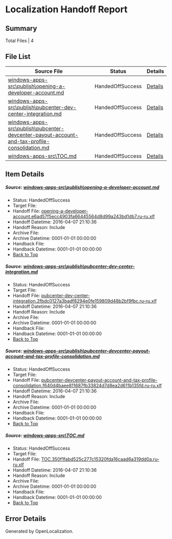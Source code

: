 # <a name='report-top'></a> Localization Handoff Report

## Summary
 Total Files | 4

## File List
 Source File | Status | Details 
 ----------- | ------ | ------- 
 [windows-apps-src\publish\opening-a-developer-account.md](https://github.com/Microsoft/windows-apps/blob/64e96cffef27a41f14c7f31dc79c8430656a8328/windows-apps-src/publish/opening-a-developer-account.md) | HandedOffSuccess | [Details](#6cfa07e5c6adea8bedaf0f9ab56848f439df5b1d3414)
 [windows-apps-src\publish\pubcenter-dev-center-integration.md](https://github.com/Microsoft/windows-apps/blob/64e96cffef27a41f14c7f31dc79c8430656a8328/windows-apps-src/publish/pubcenter-dev-center-integration.md) | HandedOffSuccess | [Details](#0d1790d80d2e3ed97b41f07cbc138758499315653419)
 [windows-apps-src\publish\pubcenter-devcenter-payout-account-and-tax-profile-consolidation.md](https://github.com/Microsoft/windows-apps/blob/64e96cffef27a41f14c7f31dc79c8430656a8328/windows-apps-src/publish/pubcenter-devcenter-payout-account-and-tax-profile-consolidation.md) | HandedOffSuccess | [Details](#47f789cc54c1ff53e91891ec3745769dcf82493e3420)
 [windows-apps-src\TOC.md](https://github.com/Microsoft/windows-apps/blob/64e96cffef27a41f14c7f31dc79c8430656a8328/windows-apps-src/TOC.md) | HandedOffSuccess | [Details](#0db23c440d5f5d73731979ae38fb3aefbe49ded83632)

## Item Details
##### <a name='6cfa07e5c6adea8bedaf0f9ab56848f439df5b1d3414'></a> Source: [windows-apps-src\publish\opening-a-developer-account.md](https://github.com/Microsoft/windows-apps/blob/64e96cffef27a41f14c7f31dc79c8430656a8328/windows-apps-src/publish/opening-a-developer-account.md)
* Status: HandedOffSuccess
* Target File: 
* Handoff File: [opening-a-developer-account.e6ad57f5ecc4903fa66445564d8d99a243bd1db7.ru-ru.xlf](https://github.com/Microsoft/WDG.handoff/blob/f3f4916347bc75e1c460fae556ac1098abde82f6/ol-handoff/Microsoft/windows-apps.ru-ru/master/opening-a-developer-account.e6ad57f5ecc4903fa66445564d8d99a243bd1db7.ru-ru.xlf)
* Handoff Datetime: 2016-04-07 21:10:36
* Handoff Reason: Include
* Archive File: 
* Archive Datetime: 0001-01-01 00:00:00
* Handback File: 
* Handback Datetime: 0001-01-01 00:00:00
* [Back to Top](#report-top)

##### <a name='0d1790d80d2e3ed97b41f07cbc138758499315653419'></a> Source: [windows-apps-src\publish\pubcenter-dev-center-integration.md](https://github.com/Microsoft/windows-apps/blob/64e96cffef27a41f14c7f31dc79c8430656a8328/windows-apps-src/publish/pubcenter-dev-center-integration.md)
* Status: HandedOffSuccess
* Target File: 
* Handoff File: [pubcenter-dev-center-integration.2fbdc0127a3badf8294e0fe159809d48b2bf9fbc.ru-ru.xlf](https://github.com/Microsoft/WDG.handoff/blob/f3f4916347bc75e1c460fae556ac1098abde82f6/ol-handoff/Microsoft/windows-apps.ru-ru/master/pubcenter-dev-center-integration.2fbdc0127a3badf8294e0fe159809d48b2bf9fbc.ru-ru.xlf)
* Handoff Datetime: 2016-04-07 21:10:36
* Handoff Reason: Include
* Archive File: 
* Archive Datetime: 0001-01-01 00:00:00
* Handback File: 
* Handback Datetime: 0001-01-01 00:00:00
* [Back to Top](#report-top)

##### <a name='47f789cc54c1ff53e91891ec3745769dcf82493e3420'></a> Source: [windows-apps-src\publish\pubcenter-devcenter-payout-account-and-tax-profile-consolidation.md](https://github.com/Microsoft/windows-apps/blob/64e96cffef27a41f14c7f31dc79c8430656a8328/windows-apps-src/publish/pubcenter-devcenter-payout-account-and-tax-profile-consolidation.md)
* Status: HandedOffSuccess
* Target File: 
* Handoff File: [pubcenter-devcenter-payout-account-and-tax-profile-consolidation.f640d4baee811687fb33824d7d8ea2d611b135fd.ru-ru.xlf](https://github.com/Microsoft/WDG.handoff/blob/f3f4916347bc75e1c460fae556ac1098abde82f6/ol-handoff/Microsoft/windows-apps.ru-ru/master/pubcenter-devcenter-payout-account-and-tax-profile-consolidation.f640d4baee811687fb33824d7d8ea2d611b135fd.ru-ru.xlf)
* Handoff Datetime: 2016-04-07 21:10:36
* Handoff Reason: Include
* Archive File: 
* Archive Datetime: 0001-01-01 00:00:00
* Handback File: 
* Handback Datetime: 0001-01-01 00:00:00
* [Back to Top](#report-top)

##### <a name='0db23c440d5f5d73731979ae38fb3aefbe49ded83632'></a> Source: [windows-apps-src\TOC.md](https://github.com/Microsoft/windows-apps/blob/64e96cffef27a41f14c7f31dc79c8430656a8328/windows-apps-src/TOC.md)
* Status: HandedOffSuccess
* Target File: 
* Handoff File: [TOC.350f1fabd525c277c15320fda16caad6a319dd0a.ru-ru.xlf](https://github.com/Microsoft/WDG.handoff/blob/f3f4916347bc75e1c460fae556ac1098abde82f6/ol-handoff/Microsoft/windows-apps.ru-ru/master/TOC.350f1fabd525c277c15320fda16caad6a319dd0a.ru-ru.xlf)
* Handoff Datetime: 2016-04-07 21:10:36
* Handoff Reason: Include
* Archive File: 
* Archive Datetime: 0001-01-01 00:00:00
* Handback File: 
* Handback Datetime: 0001-01-01 00:00:00
* [Back to Top](#report-top)


## Error Details

Generated by OpenLocalization.
